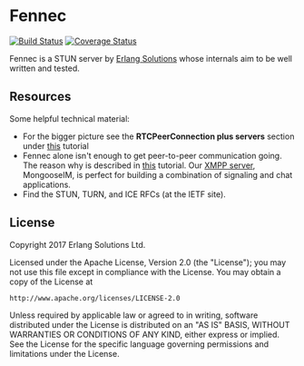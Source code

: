 # Fennec
[![Build Status][BUILD BADGE]][BUILD LINK]
[![Coverage Status][COVERAGE BADGE]][COVERAGE LINK]

Fennec is a STUN server by [Erlang Solutions][OUR SITE] whose internals aim to be well written and tested.

## Resources

Some helpful technical material:

* For the bigger picture see the **RTCPeerConnection plus servers** section under [this][OVERVIEW] tutorial
* Fennec alone isn't enough to get peer-to-peer communication going.
The reason why is described in [this][SIGNALING] tutorial.
Our [XMPP server][MONGOOSE], MongooseIM, is perfect for building a combination of signaling and chat applications.
* Find the STUN, TURN, and ICE RFCs (at the IETF site).

## License

Copyright 2017 Erlang Solutions Ltd.

Licensed under the Apache License, Version 2.0 (the "License");
you may not use this file except in compliance with the License.
You may obtain a copy of the License at

    http://www.apache.org/licenses/LICENSE-2.0

Unless required by applicable law or agreed to in writing, software
distributed under the License is distributed on an "AS IS" BASIS,
WITHOUT WARRANTIES OR CONDITIONS OF ANY KIND, either express or implied.
See the License for the specific language governing permissions and
limitations under the License.

[BUILD BADGE]: https://travis-ci.org/esl/fennec.svg?branch=master
[BUILD LINK]: https://travis-ci.org/esl/fennec

[COVERAGE BADGE]: https://coveralls.io/repos/github/esl/fennec/badge.svg
[COVERAGE LINK]: https://coveralls.io/github/esl/fennec

[OUR SITE]: https://www.erlang-solutions.com/

[OVERVIEW]: https://www.html5rocks.com/en/tutorials/webrtc/basics/#toc-rtcpeerconnection
[SIGNALING]: https://www.html5rocks.com/en/tutorials/webrtc/basics/#toc-rtcpeerconnection

[MONGOOSE]: https://github.com/esl/MongooseIM

